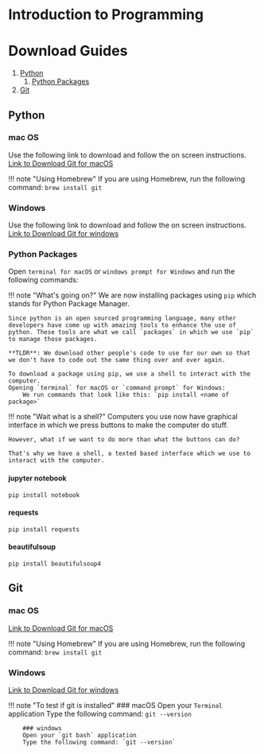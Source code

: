 # Introduction to Programming

# Download Guides
1. [Python](#python)
    1. [Python Packages](#python/packages)
2. [Git](#git)

<a name="python"></a>

## Python

### mac OS
Use the following link to download and follow the on screen instructions.
<a href="https://www.python.org/downloads/" target="_blank">Link to Download Git for macOS</a>

!!! note "Using Homebrew"
    If you are using Homebrew, run the following command:
        `brew install git`

### Windows
Use the following link to download and follow the on screen instructions.
<a href="https://www.python.org/downloads/" target="_blank">Link to Download Git for windows</a>

<a name="python/packages"></a>

### Python Packages
Open `terminal for macOS` or `windows prompt for Windows` and run the following commands:

!!! note "What's going on?"
    We are now installing packages using `pip` which stands for Python Package Manager.

    Since python is an open sourced programming language, many other developers have come up with amazing tools to enhance the use of python. These tools are what we call `packages` in which we use `pip` to manage those packages.

    **TLDR**: We download other people's code to use for our own so that we don't have to code out the same thing over and over again.

    To download a package using pip, we use a shell to interact with the computer.
    Opening `terminal` for macOS or `command prompt` for Windows:
        We run commands that look like this: `pip install <name of package>`

!!! note "Wait what is a shell?"
    Computers you use now have graphical interface in which we press buttons to make the computer do stuff.

    However, what if we want to do more than what the buttons can do?

    That's why we have a shell, a texted based interface which we use to interact with the computer.

#### jupyter notebook
`pip install notebook`
#### requests
`pip install requests`
#### beautifulsoup
`pip install beautifulsoup4`


<a name="git"></a>

## Git

### mac OS
<a href="https://sourceforge.net/projects/git-osx-installer/" target="_blank">Link to Download Git for macOS</a>

!!! note "Using Homebrew"
    If you are using Homebrew, run the following command:
        `brew install git`

### Windows
<a href="https://git-scm.com/download/win" target="_blank">Link to Download Git for windows</a>

!!! note "To test if git is installed"
        ### macOS
        Open your `Terminal` application
        Type the following command: `git --version`

        ### windows
        Open your `git bash` application
        Type the following command: `git --version`
